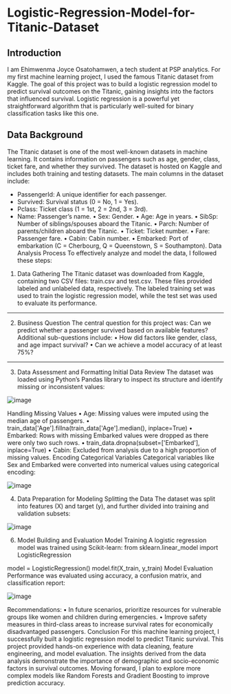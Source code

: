 # Logistic-Regression-Model-for-Titanic-Dataset
## Introduction
I am Ehimwenma Joyce Osatohamwen, a tech student at PSP analytics. For my first machine learning project, I used the famous Titanic dataset from Kaggle. The goal of this project was to build a logistic regression model to predict survival outcomes on the Titanic, gaining insights into the factors that influenced survival. Logistic regression is a powerful yet straightforward algorithm that is particularly well-suited for binary classification tasks like this one.

## Data Background
The Titanic dataset is one of the most well-known datasets in machine learning. It contains information on passengers such as age, gender, class, ticket fare, and whether they survived. The dataset is hosted on Kaggle and includes both training and testing datasets.
The main columns in the dataset include:

-	PassengerId: A unique identifier for each passenger.
-	Survived: Survival status (0 = No, 1 = Yes).
-	Pclass: Ticket class (1 = 1st, 2 = 2nd, 3 = 3rd).
-	Name: Passenger’s name.
•	Sex: Gender.
•	Age: Age in years.
•	SibSp: Number of siblings/spouses aboard the Titanic.
•	Parch: Number of parents/children aboard the Titanic.
•	Ticket: Ticket number.
•	Fare: Passenger fare.
•	Cabin: Cabin number.
•	Embarked: Port of embarkation (C = Cherbourg, Q = Queenstown, S = Southampton).
Data Analysis Process
To effectively analyze and model the data, I followed these steps:
1. Data Gathering
The Titanic dataset was downloaded from Kaggle, containing two CSV files: train.csv and test.csv. These files provided labeled and unlabeled data, respectively. The labeled training set was used to train the logistic regression model, while the test set was used to evaluate its performance.
________________________________________
2. Business Question
The central question for this project was:
Can we predict whether a passenger survived based on available features?
Additional sub-questions include:
•	How did factors like gender, class, and age impact survival?
•	Can we achieve a model accuracy of at least 75%?
________________________________________
3. Data Assessment and Formatting
Initial Data Review
The dataset was loaded using Python’s Pandas library to inspect its structure and identify missing or inconsistent values:

 ![image](https://github.com/user-attachments/assets/73cb820e-ca59-401f-824e-61e80dc32f69)

Handling Missing Values
•	Age: Missing values were imputed using the median age of passengers. 
•	train_data['Age'].fillna(train_data['Age'].median(), inplace=True)
•	Embarked: Rows with missing Embarked values were dropped as there were only two such rows. 
•	train_data.dropna(subset=['Embarked'], inplace=True)
•	Cabin: Excluded from analysis due to a high proportion of missing values.
Encoding Categorical Variables
Categorical variables like Sex and Embarked were converted into numerical values using categorical encoding:
 
![image](https://github.com/user-attachments/assets/c9b93e0b-c3e9-4b83-8f1f-13b7850baa3a)

4. Data Preparation for Modeling
Splitting the Data
The dataset was split into features (X) and target (y), and further divided into training and validation subsets:

 ![image](https://github.com/user-attachments/assets/6308d37f-915b-4a68-bcd7-0e3666fef841)

6. Model Building and Evaluation
Model Training
A logistic regression model was trained using Scikit-learn:
from sklearn.linear_model import LogisticRegression

model = LogisticRegression()
model.fit(X_train, y_train)
Model Evaluation
Performance was evaluated using accuracy, a confusion matrix, and classification report:

 ![image](https://github.com/user-attachments/assets/b40a5d8b-1b83-4b0a-bd16-4421c7bb1510)

Recommendations:
•	In future scenarios, prioritize resources for vulnerable groups like women and children during emergencies.
•	Improve safety measures in third-class areas to increase survival rates for economically disadvantaged passengers.
Conclusion
For this machine learning project, I successfully built a logistic regression model to predict Titanic survival. This project provided hands-on experience with data cleaning, feature engineering, and model evaluation. The insights derived from the data analysis demonstrate the importance of demographic and socio-economic factors in survival outcomes. Moving forward, I plan to explore more complex models like Random Forests and Gradient Boosting to improve prediction accuracy.

